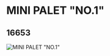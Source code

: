 # MINI PALET "NO.1"
## 16653
![MINI PALET "NO.1"](https://lc-www-live-s.legocdn.com/media/bricks/5/2/6062750.jpg)